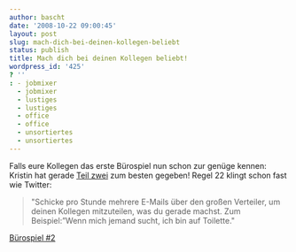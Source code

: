 ```yaml
---
author: bascht
date: '2008-10-22 09:00:45'
layout: post
slug: mach-dich-bei-deinen-kollegen-beliebt
status: publish
title: Mach dich bei deinen Kollegen beliebt!
wordpress_id: '425'
? ''
: - jobmixer
  - jobmixer
  - lustiges
  - lustiges
  - office
  - office
  - unsortiertes
  - unsortiertes
---
```


Falls eure Kollegen das erste Bürospiel nun schon zur genüge
kennen: Kristin hat gerade
[Teil zwei](http://blog.jobmixer.com/2008/10/20/burospiel-nr-2-mach-dich-bei-deinen-kollegen-beliebt/)
zum besten gegeben! Regel 22 klingt schon fast wie Twitter:
> "Schicke pro Stunde mehrere E-Mails über den großen Verteiler, um
> deinen Kollegen mitzuteilen, was du gerade machst. Zum
> Beispiel:”Wenn mich jemand sucht, ich bin auf Toilette."

[Bürospiel \#2](http://blog.jobmixer.com/2008/10/20/burospiel-nr-2-mach-dich-bei-deinen-kollegen-beliebt/)



